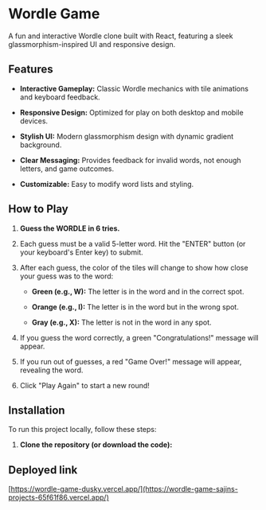 # Wordle Game

A fun and interactive Wordle clone built with React, featuring a sleek glassmorphism-inspired UI and responsive design.


## Features

* **Interactive Gameplay:** Classic Wordle mechanics with tile animations and keyboard feedback.

* **Responsive Design:** Optimized for play on both desktop and mobile devices.

* **Stylish UI:** Modern glassmorphism design with dynamic gradient background.

* **Clear Messaging:** Provides feedback for invalid words, not enough letters, and game outcomes.

* **Customizable:** Easy to modify word lists and styling.

## How to Play

1. **Guess the WORDLE in 6 tries.**

2. Each guess must be a valid 5-letter word. Hit the "ENTER" button (or your keyboard's Enter key) to submit.

3. After each guess, the color of the tiles will change to show how close your guess was to the word:

   * **Green (e.g., W):** The letter is in the word and in the correct spot.

   * **Orange (e.g., I):** The letter is in the word but in the wrong spot.

   * **Gray (e.g., X):** The letter is not in the word in any spot.
     
4. If you guess the word correctly, a green "Congratulations!" message will appear.

5. If you run out of guesses, a red "Game Over!" message will appear, revealing the word.

6. Click "Play Again" to start a new round!

## Installation

To run this project locally, follow these steps:

1. **Clone the repository (or download the code):**


## Deployed link  
  [https://wordle-game-dusky.vercel.app/](https://wordle-game-sajins-projects-65f61f86.vercel.app/)
